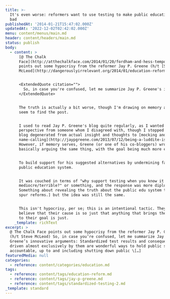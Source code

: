 ```yaml
---
title: >-
  It's even worse: reformers want to use testing to make public education look
  bad
publishedAt: '2014-01-21T15:47:02.000Z'
updatedAt: '2022-12-02T02:42:02.000Z'
menu: content/menus/main.md
header: content/headers/main.md
status: publish
body:
  - content: >
      [@ The Chalk
      Face](http://atthechalkface.com/2014/01/20/fordham-and-hess-temporarily-acknowledge-that-reformers-cant-have-it-both-ways/)
      points out some hypocrisy from the reformer Jay P. Greene (h/t [Steve
      McLeod](http://dangerouslyirrelevant.org/2014/01/education-reformers-want-double-standards-for-their-schools.html))


      <ExtendedQuote citation="">
        So, in case you're confused, let me summarize Jay P. Greene's innovative arguments: **Standardized test results and consequences driven almost exclusively by them are *wonderful* ways to hold public schools accountable, up to and including shutting down public schools, because public schools are funded by taxpayer dollars and the taxpayer has a right to expect accountability for the effective use of his or her taxes. On the other hand, standardized test results and consequences driven almost exclusively by them are *terrible* ways to hold voucher schools and tax-credit scholarship programs accountable, even though voucher schools and tax-credit scholarship programs provide the exact same service and are also funded by taxpayer dollars and the taxpayer would normally be right to expect accountability for the effective use of his or her taxes but is (for some reason) not right in expecting those things of voucher schools and tax-credit scholarship programs.**
      </ExtendedQuote>


      The truth is actually a bit worse, though I'm drawing on memory as I can't
      seem to find the post.


      I used to read Jay P. Greene's blog quite regularly, as I wanted to get a
      perspective from someone whom I disagreed with, though I stopped when the
      blog degenerated from actual insight and thoughts to [mocking and
      name-calling](http://jaypgreene.com/2013/07/12/being-a-luddite-is-an-act-of-absurdity/).
      However, if memory serves, Greene (or one of his co-bloggers) wrote a post
      basically arguing the same thing, with the goal being much more explicit:


      To build support for his suggested alternatives by undermining faith the
      public education system.


      It was couched in terms of "why support testing when you know it's
      mediocre/terrible?" or something, and the response was more diplomatic\[1.
      Something about revealing the truth about the public edu system to help
      spur reforms.] but the idea was still the same.


      This isn't hypocrisy, per se; this is an intentional tactic. They just
      believe that their cause is so just that anything that brings them closer
      to their goal is just.
    _template: richText
excerpt: >
  @ The Chalk Face points out some hypocrisy from the reformer Jay P. Greene
  (h/t Steve McLeod) So, in case you’re confused, let me summarize Jay P.
  Greene’s innovative arguments: Standardized test results and consequences
  driven almost exclusively by them are wonderful ways to hold public schools
  accountable, up to and including shutting down public \[…]
featuredMedia: null
categories:
  - reference: content/categories/education.md
tags:
  - reference: content/tags/education-reform.md
  - reference: content/tags/jay-p-greene.md
  - reference: content/tags/standardized-testing-2.md
_template: standard
---
```




